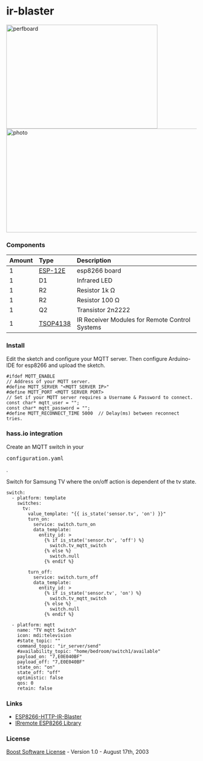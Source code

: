 # ir-blaster

[<img src="https://spielhuus.github.io/ir-blaster/perfboard.png" alt="perfboard" width="400" height="275">](https://spielhuus.github.io/ir-blaster/perfboard.png)
[<img src="https://spielhuus.github.io/ir-blaster/photo.jpg" alt="photo" width="576" height="275">](https://spielhuus.github.io/ir-blaster/photo.jpg)

### Components

|Amount        | Type           | Description  |
|:------------- |:-------------|:-----|
| 1 | [ESP-12E](https://www.sparkfun.com/datasheets/Sensors/Temperature/DHT22.pdf)|esp8266 board|
| 1 | D1|Infrared LED|
|1 | R2|Resistor 1k Ω|
| 1 | R2|Resistor 100 Ω|
|1 | Q2|Transistor 2n2222|
|1 |[TSOP4138](https://spielhuus.github.io/ir-blaster/tsop45.pdf)|IR Receiver Modules for Remote Control Systems|

### Install

Edit the sketch and configure your MQTT server. Then configure Arduino-IDE for esp8266 and upload the sketch.

```
#ifdef MQTT_ENABLE
// Address of your MQTT server.
#define MQTT_SERVER "<MQTT SERVER IP>"
#define MQTT_PORT <MQTT SERVER PORT>
// Set if your MQTT server requires a Username & Password to connect.
const char* mqtt_user = "";
const char* mqtt_password = "";
#define MQTT_RECONNECT_TIME 5000  // Delay(ms) between reconnect tries.
```

### hass.io integration

Create an MQTT switch in your <pre>configuration.yaml</pre>.

Switch for Samsung TV where the on/off action is dependent of the tv state.

```
switch:
  - platform: template
    switches:
      tv:
        value_template: "{{ is_state('sensor.tv', 'on') }}"
        turn_on:
          service: switch.turn_on
          data_template:
            entity_id: >
              {% if is_state('sensor.tv', 'off') %}
                switch.tv_mqtt_switch
              {% else %}
                switch.null
              {% endif %}

        turn_off:
          service: switch.turn_off
          data_template:
            entity_id: >
              {% if is_state('sensor.tv', 'on') %}
                switch.tv_mqtt_switch
              {% else %}
                switch.null
              {% endif %}

  - platform: mqtt
    name: "TV mqtt Switch"
    icon: mdi:television
    #state_topic: ""
    command_topic: "ir_server/send"
    #availability_topic: "home/bedroom/switch1/available"
    payload_on: "7,E0E040BF"
    payload_off: "7,E0E040BF"
    state_on: "on"
    state_off: "off"
    optimistic: false
    qos: 0
    retain: false
```

### Links

* [ESP8266-HTTP-IR-Blaster](https://github.com/mdhiggins/ESP8266-HTTP-IR-Blaster)
* [IRremote ESP8266 Library](https://github.com/markszabo/IRremoteESP8266)

### License

[Boost Software License](http://www.boost.org/LICENSE_1_0.txt) - Version 1.0 - August 17th, 2003
